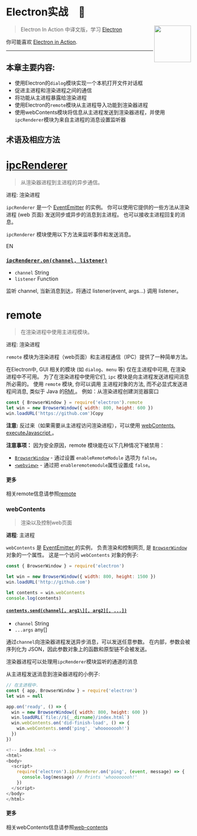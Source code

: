 # Electron实战　:dizzy:

[<img src="https://james-1258744956.cos.ap-shanghai.myqcloud.com/ElectronInAction/chapter03/electron.svg" align="right" width="100">](https://electronjs.org)

> Electron In Action 中译文版，学习 [Electron](https://electronjs.org)

你可能喜欢 [Electron in Action](https://github.com/electron-in-action).



------

## 本章主要内容:

- 使用Electron的`dialog`模块实现一个本机打开文件对话框
- 促进主进程和渲染进程之间的通信
- 将功能从主进程暴露给渲染进程
- 使用Electron的`remote`模块从主进程导入功能到渲染器进程
- 使用webContents模块将信息从主进程发送到渲染器进程，并使用`ipcRenderer`模块为来自主进程的消息设置监听器



## 术语及相应方法

# [ipcRenderer](https://electronjs.org/docs/api/ipc-renderer#ipcrenderer)

> 从渲染器进程到主进程的异步通信。

进程: 渲染进程

`ipcRenderer` 是一个 [EventEmitter](https://nodejs.org/api/events.html#events_class_eventemitter) 的实例。 你可以使用它提供的一些方法从渲染进程 (web 页面) 发送同步或异步的消息到主进程。 也可以接收主进程回复的消息。



`ipcRenderer` 模块使用以下方法来监听事件和发送消息。

EN

### [`ipcRenderer.on(channel, listener)`](https://electronjs.org/docs/api/ipc-renderer#ipcrendereronchannel-listener)

- `channel` String
- `listener` Function

监听 channel, 当新消息到达，将通过 listener(event, args...) 调用 listener。



# remote

> 在渲染进程中使用主进程模块。

进程: 渲染进程

`remote` 模块为渲染进程（web页面）和主进程通信（IPC）提供了一种简单方法。

在Electron中, GUI 相关的模块 (如 `dialog`、`menu` 等) 仅在主进程中可用, 在渲染进程中不可用。 为了在渲染进程中使用它们, `ipc` 模块是向主进程发送进程间消息所必需的。 使用 `remote` 模块, 你可以调用 主进程对象的方法, 而不必显式发送进程间消息, 类似于 Java 的[RMI ](https://en.wikipedia.org/wiki/Java_remote_method_invocation)。
例如：从渲染进程创建浏览器窗口

```javascript
const { BrowserWindow } = require('electron').remote
let win = new BrowserWindow({ width: 800, height: 600 })
win.loadURL('https://github.com')Copy
```

**注意:** 反过来（如果需要从主进程访问渲染进程），可以使用 [webContents. executeJavascript ](https://electronjs.org/docs/api/web-contents#contentsexecutejavascriptcode-usergesture-callback)。

**注意事项：** 因为安全原因，remote 模块能在以下几种情况下被禁用：

- [`BrowserWindow`](https://electronjs.org/docs/api/browser-window) - 通过设置 `enableRemoteModule` 选项为 `false`。
- [`<webview>`](https://electronjs.org/docs/api/webview-tag) - 通过把 `enableremotemodule`属性设置成 `false`。



#### 更多

相关remote信息请参照[remote](https://electronjs.org/docs/api/remote)



### webContents

> 渲染以及控制web页面

**进程**:  主进程

`webContents` 是 [EventEmitter ](https://nodejs.org/api/events.html#events_class_eventemitter)的实例， 负责渲染和控制网页, 是 [`BrowserWindow`](https://electronjs.org/docs/api/browser-window) 对象的一个属性。 这是一个访问 `webContents` 对象的例子:

```javascript
const { BrowserWindow } = require('electron')

let win = new BrowserWindow({ width: 800, height: 1500 })
win.loadURL('http://github.com')

let contents = win.webContents
console.log(contents)
```



#### [`contents.send(channel[, arg1\][, arg2][, ...])`](https://electronjs.org/docs/api/web-contents#contentssendchannel-arg1-arg2-) 

- `channel` String
- `...args` any[]

通过`channel`向渲染器进程发送异步消息，可以发送任意参数。 在内部，参数会被序列化为 JSON，因此参数对象上的函数和原型链不会被发送。

渲染器进程可以处理用`ipcRenderer`模块监听的通道的消息

从主进程发送消息到渲染器进程的小例子:

```javascript
// 在主进程中.
const { app, BrowserWindow } = require('electron')
let win = null

app.on('ready', () => {
  win = new BrowserWindow({ width: 800, height: 600 })
  win.loadURL(`file://${__dirname}/index.html`)
  win.webContents.on('did-finish-load', () => {
    win.webContents.send('ping', 'whoooooooh!')
  })
})
```

```javascript
<!-- index.html -->
<html>
<body>
  <script>
    require('electron').ipcRenderer.on('ping', (event, message) => {
      console.log(message) // Prints 'whoooooooh!'
    })
  </script>
</body>
</html>
```



#### 更多

相关webContents信息请参照[web-contents](https://electronjs.org/docs/api/web-contents)

